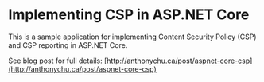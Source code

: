 # Implementing CSP in ASP.NET Core

This is a sample application for implementing Content Security Policy (CSP) and CSP reporting in ASP.NET Core.

See blog post for full details: [http://anthonychu.ca/post/aspnet-core-csp](http://anthonychu.ca/post/aspnet-core-csp)

